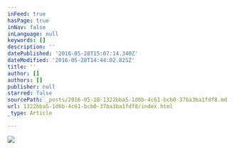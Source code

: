 ```yaml
---
inFeed: true
hasPage: true
inNav: false
inLanguage: null
keywords: []
description: ''
datePublished: '2016-05-28T15:07:14.340Z'
dateModified: '2016-05-28T14:44:02.825Z'
title: ''
author: []
authors: []
publisher: null
starred: false
sourcePath: _posts/2016-05-28-1322bba5-1d6b-4c61-bcb0-37ba3ba1fdf8.md
url: 1322bba5-1d6b-4c61-bcb0-37ba3ba1fdf8/index.html
_type: Article

---
```

![](https://the-grid-user-content.s3-us-west-2.amazonaws.com/89137e90-07df-4fb7-aabe-3131b4339c4d.jpg)